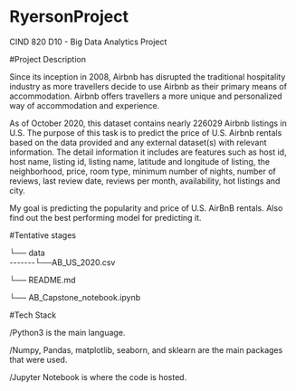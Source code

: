 # RyersonProject
CIND 820 D10 - Big Data Analytics Project

#Project Description

Since its inception in 2008, Airbnb has disrupted the traditional hospitality industry as more travellers decide to use Airbnb as their primary means of accommodation. Airbnb offers travellers a more unique and personalized way of accommodation and experience.

As of October 2020, this dataset contains nearly 226029 Airbnb listings in U.S. The purpose of this task is to predict the price of U.S. Airbnb rentals based on the data provided and any external dataset(s) with relevant information. 
The detail information it includes are features such as host id, host name, listing id, listing name, latitude and longitude of listing, the neighborhood, price, room type, minimum number of nights, number of reviews, last review date, reviews per month, availability, hot listings and city.

My goal is predicting the popularity and price of U.S. AirBnB rentals.
Also find out the best performing model for predicting it.

#Tentative stages

└── data          
-------└──AB_US_2020.csv

└── README.md

└── AB_Capstone_notebook.ipynb


#Tech Stack

/Python3 is the main language.

/Numpy, Pandas, matplotlib, seaborn, and sklearn are the main packages that were used.

/Jupyter Notebook is where the code is hosted.
